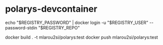 # polarys-devcontainer


echo "$REGISTRY_PASSWORD" | docker login -u "$REGISTRY_USER" --password-stdin "$REGISTRY_REPO"


docker build . -t mlarou2si/polarys:test
docker push mlarou2si/polarys:test